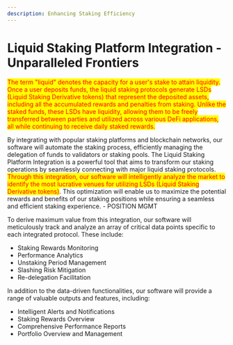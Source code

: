 ```yaml
---
description: Enhancing Staking Efficiency
---
```


# Liquid Staking Platform Integration - Unparalleled Frontiers

<mark style="color:red;">The term "liquid" denotes the capacity for a user's stake to attain liquidity. Once a user deposits funds, the liquid staking protocols generate LSDs (Liquid Staking Derivative tokens) that represent the deposited assets, including all the accumulated rewards and penalties from staking. Unlike the staked funds, these LSDs have liquidity, allowing them to be freely transferred between parties and utilized across various DeFi applications, all while continuing to receive daily staked rewards.</mark>

By integrating with popular staking platforms and blockchain networks, our software will automate the staking process, efficiently managing the delegation of funds to validators or staking pools. The Liquid Staking Platform Integration is a powerful tool that aims to transform our staking operations by seamlessly connecting with major liquid staking protocols. <mark style="color:red;">Through this integration, our software will intelligently analyze the market to identify the most lucrative venues for utilizing LSDs (Liquid Staking Derivative tokens)</mark>. This optimization will enable us to maximize the potential rewards and benefits of our staking positions while ensuring a seamless and efficient staking experience. - POSITION MGMT

To derive maximum value from this integration, our software will meticulously track and analyze an array of critical data points specific to each integrated protocol. These include:

* Staking Rewards Monitoring
* Performance Analytics
* Unstaking Period Management
* Slashing Risk Mitigation
* Re-delegation Facilitation

In addition to the data-driven functionalities, our software will provide a range of valuable outputs and features, including:

* Intelligent Alerts and Notifications
* Staking Rewards Overview
* Comprehensive Performance Reports
* Portfolio Overview and Management

